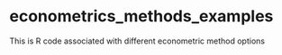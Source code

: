 # econometrics_methods_examples
This is R code associated with different econometric method options
